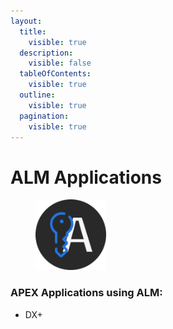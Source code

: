```yaml
---
layout:
  title:
    visible: true
  description:
    visible: false
  tableOfContents:
    visible: true
  outline:
    visible: true
  pagination:
    visible: true
---
```


# ALM Applications

<div align="left">

<figure><img src="../.gitbook/assets/LicenseManager.svg" alt="" width="113"><figcaption></figcaption></figure>

</div>

### APEX Applications using ALM:

* DX+
